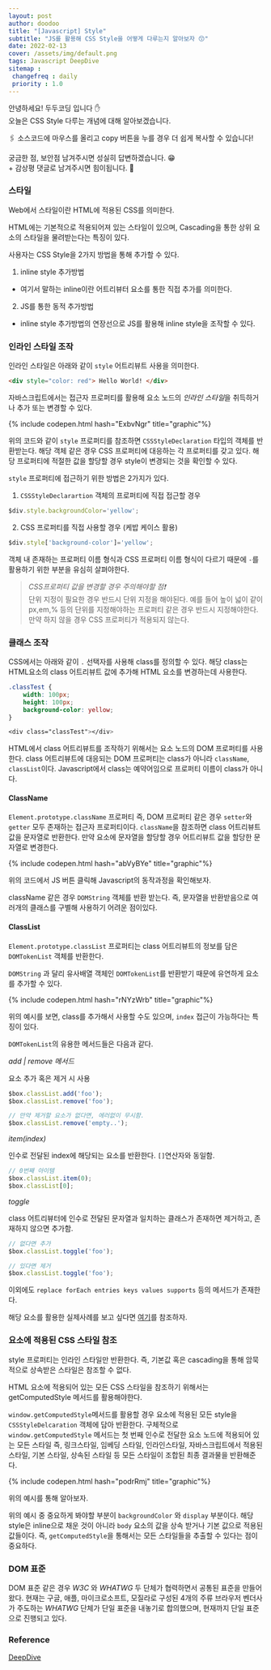 ```yaml
---
layout: post
author: doodoo
title: "[Javascript] Style"
subtitle: "JS를 활용해 CSS Style을 어떻게 다루는지 알아보자 😙"
date: 2022-02-13
cover: /assets/img/default.png
tags: Javascript DeepDive
sitemap :
 changefreq : daily
 priority : 1.0
---
```

안녕하세요! <span class="doodoo">두두코딩</span> 입니다 ✋ <br>
오늘은 CSS Style 다루는 개념에 대해 알아보겠습니다.

🖇 소스코드에 마우스를 올리고 <span class="tip">copy</span> 버튼을 누를 경우 더 쉽게 복사할 수 있습니다! 

궁금한 점, 보안점 남겨주시면 성실히 답변하겠습니다. 😁 <br>
\+ 감상평 댓글로 남겨주시면 힘이됩니다. 🙇

### 스타일
Web에서 스타일이란 HTML에 적용된 CSS를 의미한다.

HTML에는 기본적으로 적용되어져 있는 스타일이 있으며, Cascading을 통한 상위 요소의 스타일을 물려받는다는 특징이 있다.

사용자는 CSS Style을 2가지 방법을 통해 추가할 수 있다.

1. inline style 추가방법
 - 여기서 말하는 inline이란 어트리뷰터 요소를 통한 직접 추가를 의미한다.

2. JS를 통한 동적 추가방법
 - inline style 추가방법의 연장선으로 JS를 활용해 inline style을 조작할 수 있다.

### 인라인 스타일 조작
인라인 스타일은 아래와 같이 `style` 어트리뷰트 사용을 의미한다.

```html
<div style="color: red"> Hello World! </div>
```

자바스크립트에서는 접근자 프로퍼티를 활용해 요소 노드의 *인라인 스타일*을 취득하거나 추가 또는 변경할 수 있다.

{% include codepen.html hash="ExbvNgr" title="graphic"%}

위의 코드와 같이 `style` 프로퍼티를 참조하면 `CSSStyleDeclaration` 타입의 객체를 반환받는다. 해당 객체 같은 경우 CSS 프로퍼티에 대응하는 각 프로퍼티를 갖고 있다. 해당 프로퍼티에 적절한 값을 할당할 경우 style이 변경되는 것을 확인할 수 있다.

`style` 프로퍼티에 접근하기 위한 방법은 2가지가 있다.

1. `CSSStyleDeclarartion` 객체의 프로퍼티에 직접 접근할 경우
```js
$div.style.backgroundColor='yellow';
```

2. CSS 프로퍼티를 직접 사용할 경우 (케밥 케이스 활용)
```js
$div.style['background-color']='yellow';
```

객체 내 존재하는 프로퍼티 이름 형식과 CSS 프로퍼티 이름 형식이 다르기 때문에 `-`를 활용하기 위한 부분을 유심히 살펴야한다.

> *CSS프로퍼티 값을 변경할 경우 주의해야할 점❗* <br>
단위 지정이 필요한 경우 반드시 단위 지정을 해야된다. 예를 들어 높이 넓이 같이 px,em,% 등의 단위를 지정해야하는 프로퍼티 같은 경우 반드시 지정해야한다. 만약 하지 않을 경우 CSS 프로퍼티가 적용되지 않는다.

### 클래스 조작
CSS에서는 아래와 같이 `.` 선택자를 사용해 class를 정의할 수 있다. 해당 class는 HTML요소의 class 어트리뷰트 값에 추가해 HTML 요소를 변경하는데 사용한다.

```css
.classTest {
	width: 100px;
	height: 100px;
	background-color: yellow;
}

<div class="classTest"></div>
```

HTML에서 class 어트리뷰트를 조작하기 위해서는 요소 노드의 DOM 프로퍼티를 사용한다. class 어트리뷰트에 대응되는 DOM 프로퍼티는 class가 아니라 `className`, `classList`이다.
Javascript에서 class는 예약어임으로 프로퍼티 이름이 class가 아니다.

#### ClassName
`Element.prototype.className` 프로퍼티 즉, DOM 프로퍼티 같은 경우 `setter`와 `getter` 모두 존재하는 접근자 프로퍼티이다. `className`을 참조하면 class 어트리뷰트 값을 문자열로 반환한다. 만약 요소에 문자열을 할당할 경우 어트리뷰트 값을 할당한 문자열로 변경한다.

{% include codepen.html hash="abVyBYe" title="graphic"%}

위의 코드에서 JS 버튼 클릭해 Javascript의 동작과정을 확인해보자.

className 같은 경우 `DOMString` 객체를 반환 받는다. 즉, 문자열을 반환받음으로 여러개의 클래스를 구별해 사용하기 어려운 점이있다.

#### ClassList
`Element.prototype.classList` 프로퍼티는 class 어트리뷰트의 정보를 담은 `DOMTokenList` 객체를 반환한다.

`DOMString` 과 달리 유사배열 객체인 `DOMTokenList`를 반환받기 때문에 유연하게 요소를 추가할 수 있다.

{% include codepen.html hash="rNYzWrb" title="graphic"%}

위의 예시를 보면, class를 추가해서 사용할 수도 있으며, `index` 접근이 가능하다는 특징이 있다.

`DOMTokenList`의 유용한 메서드들은 다음과 같다.

*add | remove 메서드*

요소 추가 혹은 제거 시 사용

```js
$box.classList.add('foo');
$box.classList.remove('foo');

// 만약 제거할 요소가 없다면, 에러없이 무시함.
$box.classList.remove('empty..');
```

*item(index)*

인수로 전달된 index에 해당되는 요소를 반환한다. `[]`연산자와 동일함.

```js
// 0번째 아이템
$box.classList.item(0);
$box.classList[0];
```

*toggle*

class 어트리뷰터에 인수로 전달된 문자열과 일치하는 클래스가 존재하면 제거하고, 존재하지 않으면 추가함.

```js
// 없다면 추가
$box.classList.toggle('foo');

// 있다면 제거
$box.classList.toggle('foo');
```

이외에도 `replace forEach entries keys values supports` 등의 메서드가 존재한다.

해당 요소를 활용한 실제사례를 보고 싶다면 [여기](https://0xd00d00.github.io/2021/07/24/jekyll_newtab.html)를 참조하자.

### 요소에 적용된 CSS 스타일 참조
style 프로퍼티는 인라인 스타일만 반환한다. 즉, 기본값 혹은 cascading을 통해 암묵적으로 상속받은 스타일은 참조할 수 없다.

HTML 요소에 적용되어 있는 모든 CSS 스타일을 참조하기 위해서는 getComputedStyle 메서드를 활용해야한다.

`window.getComputedStyle`메서드를 활용할 경우 요소에 적용된 모든 style을 `CSSStyleDelcaration` 객체에 담아 반환한다. 구체적으로 `window.getComputedStyle` 메서드는 첫 번째 인수로 전달한 요소 노드에 적용되어 있는 모든 스타일 즉, 링크스타일, 임베딩 스타일, 인라인스타일, 자바스크립트에서 적용된 스타일, 기본 스타일, 상속된 스타일 등 모든 스타일이 조합된 최종 결과물을 반환해준다.

{% include codepen.html hash="podrRmj" title="graphic"%}

위의 예시를 통해 알아보자.

위의 예시 중 중요하게 봐야할 부분이 `backgroundColor` 와 `display` 부분이다. 해당 style은 inline으로 채운 것이 아니라 `body` 요소의 값을 상속 받거나 기본 값으로 적용된 값들이다. 즉, `getComputedStyle`을 통해서는 모든 스타일들을 추출할 수 있다는 점이 중요하다.

### DOM 표준
DOM 표준 같은 경우 *W3C* 와 *WHATWG* 두 단체가 협력하면서 공통된 표준을 만들어 왔다. 현재는 구글, 애플, 마이크로소프트, 모질라로 구성된 4개의 주류 브라우저 벤더사가 주도하는 *WHATWG* 단체가 단일 표준을 내놓기로 합의했으며, 현재까지 단일 표준으로 진행되고 있다.

### Reference
[DeepDive](http://www.yes24.com/Product/Goods/92742567)
